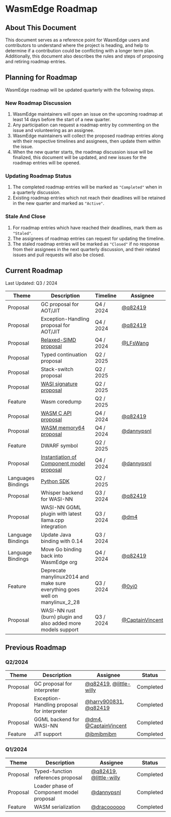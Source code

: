 # WasmEdge Roadmap

## About This Document

This document serves as a reference point for WasmEdge users and contributors to understand where the project is heading, and help to determine if a contribution could be conflicting with a longer term plan. Additionally, this document also describes the rules and steps of proposing and retiring roadmap entries.

## Planning for Roadmap

WasmEdge roadmap will be updated quarterly with the following steps.

### New Roadmap Discussion

1. WasmEdge maintainers will open an issue on the upcoming roadmap at least 14 days before the start of a new quarter.
2. Any participation can request a roadmap entry by commenting on the issue and volunteering as an assignee.
3. WasmEdge maintainers will collect the proposed roadmap entries along with their respective timelines and assignees, then update them within the issue.
4. When the new quarter starts, the roadmap discussion issue will be finalized, this document will be updated, and new issues for the roadmap entries will be opened.

### Updating Roadmap Status

1. The completed roadmap entries will be marked as `"Completed"` when in a quarterly discussion.
2. Existing roadmap entries which not reach their deadlines will be retained in the new quarter and marked as `"Active"`.

### Stale And Close

1. For roadmap entries which have reached their deadlines, mark them as `"Staled"`.
2. The assignees of roadmap entries can request for updating the timeline.
3. The staled roadmap entries will be marked as `"Closed"` if no response from their assignees in the next quarterly discussion, and their related issues and pull requests will also be closed.

## Current Roadmap

Last Updated: Q3 / 2024

| Theme              | Description | Timeline | Assignee |
| ---                | ----------- | -------- | -------- |
| Proposal           | GC proposal for AOT/JIT     | Q4 / 2024 | [@q82419](https://github.com/q82419) |
| Proposal           | Exception-Handling proposal for AOT/JIT | Q4 / 2024 | [@q82419](https://github.com/q82419) |
| Proposal           | [Relaxed-SIMD proposal](https://github.com/WasmEdge/WasmEdge/pull/3311) | Q4 / 2024 | [@LFsWang](https://github.com/LFsWang) |
| Proposal           | Typed continuation proposal | Q2 / 2025 | |
| Proposal           | Stack-switch proposal       | Q2 / 2025 | |
| Proposal           | [WASI signature proposal](https://github.com/WasmEdge/WasmEdge/pull/517) | Q2 / 2025 | |
| Feature            | Wasm coredump | Q2 / 2025 | |
| Proposal           | [WASM C API proposal](https://github.com/WasmEdge/WasmEdge/pull/346) | Q4 / 2024 | [@q82419](https://github.com/q82419) |
| Proposal           | [WASM memory64 proposal](https://github.com/WasmEdge/WasmEdge/pull/2964) | Q4 / 2024 | [@dannypsnl](https://github.com/dannypsnl) |
| Feature            | DWARF symbol | Q2 / 2025 | |
| Proposal           | [Instantiation of Component model proposal](https://github.com/WasmEdge/WasmEdge/pull/3218) | Q4 / 2024 | [@dannypsnl](https://github.com/dannypsnl) |
| Languages Bindings | [Python SDK](https://github.com/WasmEdge/WasmEdge/pull/633) | Q2 / 2025 | |
| Proposal           | Whisper backend for WASI-NN | Q3 / 2024 | [@q82419](https://github.com/q82419) |
| Proposal           | WASI-NN GGML plugin with latest llama.cpp integration | Q3 / 2024 | [@dm4](https://github.com/dm4) |
| Language Bindings  | Update Java binding with 0.14 | Q3 / 2024 | |
| Language Bindings  | Move Go binding back into WasmEdge org | Q4 / 2024 | [@q82419](https://github.com/q82419) |
| Feature            | Deprecate manylinux2014 and make sure everything goes well on manylinux_2_28 | Q3 / 2024 | [@0yi0](https://github.com/0yi0) |
| Proposal           | WASI-NN rust (burn) plugin and also added more models support | Q3 / 2024 | [@CaptainVincent](https://github.com/CaptainVincent) |

## Previous Roadmap

### Q2/2024

| Theme | Description | Assignee | Status |
| ----- | ----------- | -------- | ------ |
| Proposal | GC proposal for interpreter | [@q82419](https://github.com/q82419), [@little-willy](https://github.com/little-willy) | Completed |
| Proposal | Exception-Handling proposal for interpreter | [@harry900831](https://github.com/harry900831), [@q82419](https://github.com/q82419) | Completed |
| Proposal | GGML backend for WASI-NN | [@dm4](https://github.com/dm4), [@CaptainVincent](https://github.com/CaptainVincent) | Completed |
| Feature | JIT support | [@ibmibmibm](https://github.com/ibmibmibm) | Completed |

### Q1/2024

| Theme | Description | Assignee | Status |
| ----- | ----------- | -------- | ------ |
| Proposal | Typed-function references proposal | [@q82419](https://github.com/q82419), [@little-willy](https://github.com/little-willy) | Completed |
| Proposal | Loader phase of Component model proposal | [@dannypsnl](https://github.com/dannypsnl) | Completed |
| Feature | WASM serialization | [@dracoooooo](https://github.com/dracoooooo) | Completed |
